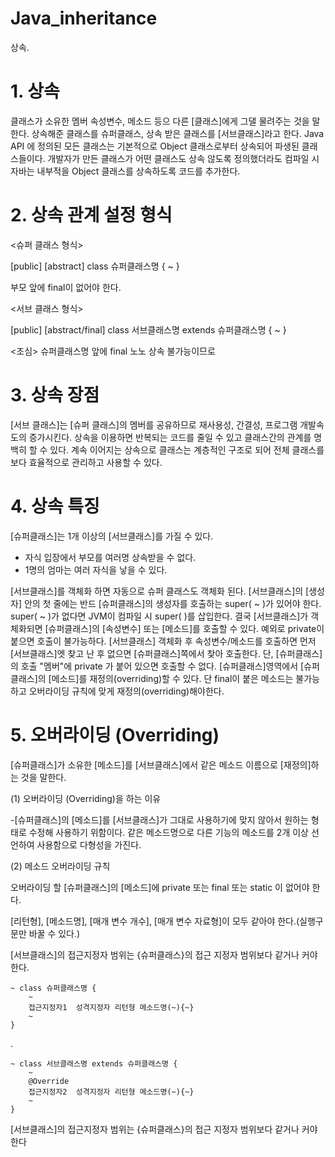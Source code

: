# Java_inheritance
상속.



# 1. 상속

클래스가 소유한 멤버 속성변수, 메소드 등으 다른 [클래스]에게 그댈 물려주는 것을 말한다.
상속해준 클래스를 슈퍼클래스, 상속 받은 클래스를 [서브클래스]라고 한다.
Java API 에 정의된 모든 클래스는 기본적으로 Object 클래스로부터 상속되어 파생된 클래스들이다.
개발자가 만든 클래스가 어떤 클래스도 상속 않도록 정의했더라도 컴파일 시 자바는 내부적을 Object 클래스를 상속하도록 코드를 추가한다.


# 2. 상속 관계 설정 형식

<슈퍼 클래스 형식>

[public] [abstract] class 슈퍼클래스명 { ~ }

부모 앞에 final이 없어야 한다.

<서브 클래스 형식> 

[public] [abstract/final] class 서브클래스명 extends 슈퍼클래스명 { ~ }

<조심> 슈퍼클래스명 앞에 final 노노 상속 불가능이므로


# 3. 상속 장점

[서브 클래스]는 [슈퍼 클래스]의 멤버를 공유하므로 재사용성, 간결성, 프로그램 개발속도의 증가시킨다.
상속을 이용하면 반복되는 코드를 줄일 수 있고 클래스간의 관계를 명백히 할 수 있다.
계속 이어지는 상속으로 클래스는 계층적인 구조로 되어 전체 클래스를 보다 효율적으로 관리하고 사용할 수 있다.


# 4. 상속 특징

[슈퍼클래스]는 1개 이상의 [서브클래스]를 가질 수 있다.

- 자식 입장에서 부모를 여러명 상속받을 수 없다.
- 1명의 엄마는 여러 자식을 낳을 수 있다.

[서브클래스]를 객체화 하면 자동으로 슈퍼 클래스도 객체화 된다.
[서브클래스]의 [생성자] 안의 첫 줄에는 반드 [슈퍼클래스]의 생성자를 호출하는 super( ~ )가 있어야 한다.
super( ~ )가 없다면 JVM이 컴파일 시 super( )를 삽입한다.
결국 [서브클래스]가 객체화되면 [슈퍼클래스]의 [속성변수] 또는 [메소드]를 호출할 수 있다. 예외로 private이 붙으면 호출이 불가능하다.
[서브클래스] 객체화 후 속성변수/메소드를 호출하면 먼저 [서브클래스]엣 찾고 난 후 없으면 [슈퍼클래스]쪽에서 찾아 호출한다.
단, [슈퍼클래스]의 호출 "멤버"에 private 가 붙어 있으면 호출할 수 없다. 
[슈퍼클래스]영역에서 [슈퍼클래스]의 [메소드]를 재정의(overriding)할 수 있다.
단 final이 붙은 메소드는 불가능하고 오버라이딩 규칙에 맞게 재정의(overriding)해야한다.


# 5. 오버라이딩 (Overriding)


[슈퍼클래스]가 소유한 [메소드]를 [서브클래스]에서 같은 메소드 이름으로 [재정의]하는 것을 말한다.

(1) 오버라이딩 (Overriding)을 하는 이유

-[슈퍼클래스]의 [메소드]를 [서브클래스]가 그대로 사용하기에 맞지 않아서 원하는 형태로 수정해 사용하기 위함이다.
같은 메소드명으로 다른 기능의 메소드를 2개 이상 선언하여 사용함으로 다형성을 가진다.

(2) 메소드 오버라이딩 규칙

오버라이딩 할 [슈퍼클래스]의 [메소드]에 private 또는 final 또는 static 이 없어야 한다.

[리턴형], [메소드명], [매개 변수 개수], [매개 변수 자료형]이 모두 같아야 한다.(실행구문만 바꿀 수 있다.)

[서브클래스]의 접근지정자 범위는 {슈퍼클래스}의 접근 지정자 범위보다 같거나 커야한다.

    ~ class 슈퍼클래스명 {
        ~
        접근지정자1  성격지정자 리턴형 메소드명(~){~}
        ~
    }
 
.

    ~ class 서브클래스명 extends 슈퍼클래스명 {
        ~
        @Override
        접근지정자2  성격지정자 리턴형 메소드명(~){~}
        ~
    }

[서브클래스]의 접근지정자 범위는 {슈퍼클래스}의 접근 지정자 범위보다 같거나 커야한다
